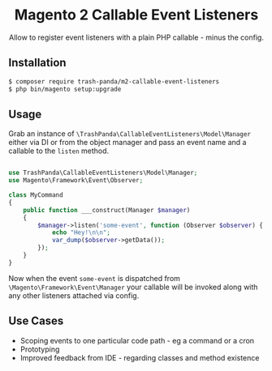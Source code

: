 <h1 align="center">Magento 2 Callable Event Listeners</h1>

<p align="center">Allow to register event listeners with a plain PHP callable - minus the config.</p>


## Installation

```sh
$ composer require trash-panda/m2-callable-event-listeners
$ php bin/magento setup:upgrade
```

## Usage

Grab an instance of `\TrashPanda\CallableEventListeners\Model\Manager` either via DI or from the object manager and pass an event name and a callable to the `listen` method.

```php

use TrashPanda\CallableEventListeners\Model\Manager;
use Magento\Framework\Event\Observer;

class MyCommand
{
    public function ___construct(Manager $manager)
    {
        $manager->listen('some-event', function (Observer $observer) {
            echo "Hey!\n\n";
            var_dump($observer->getData());
        });
    }
}
```

Now when the event `some-event` is dispatched from `\Magento\Framework\Event\Manager` your callable will be invoked
along with any other listeners attached via config.

## Use Cases

 * Scoping events to one particular code path - eg a command or a cron
 * Prototyping
 * Improved feedback from IDE - regarding classes and method existence

